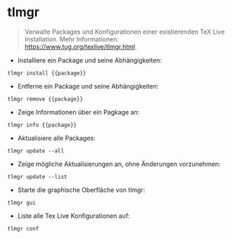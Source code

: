 # tlmgr

> Verwalte Packages und Konfigurationen einer existierenden TeX Live Installation.
> Mehr Informationen: <https://www.tug.org/texlive/tlmgr.html>.

- Installiere ein Package und seine Abhängigkeiten:

`tlmgr install {{package}}`

- Entferne ein Package und seine Abhängigkeiten:

`tlmgr remove {{package}}`

- Zeige Informationen über ein Pagkage an:

`tlmgr info {{package}}`

- Aktualisiere alle Packages:

`tlmgr update --all`

- Zeige mögliche Aktualisierungen an, ohne Änderungen vorzunehmen:

`tlmgr update --list`

- Starte die graphische Oberfläche von tlmgr:

`tlmgr gui`

- Liste alle Tex Live Konfigurationen auf:

`tlmgr conf`
